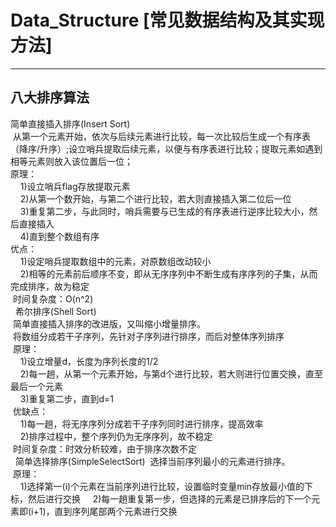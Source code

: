 # Data_Structure [常见数据结构及其实现方法]

---
## 八大排序算法

简单直接插入排序(Insert Sort)<br> 
  从第一个元素开始，依次与后续元素进行比较，每一次比较后生成一个有序表（降序/升序）;设立哨兵提取后续元素，以便与有序表进行比较；提取元素如遇到相等元素则放入该位置后一位；<br> 
  原理：<br> 
     1)设立哨兵flag存放提取元素 <br>
      2)从第一个数开始，与第二个进行比较，若大则直接插入第二位后一位 <br>
      3)重复第二步，与此同时，哨兵需要与已生成的有序表进行逆序比较大小，然后直接插入 <br>
      4)直到整个数组有序<br> 
  优点：<br>
     1)设定哨兵提取数组中的元素，对原数组改动较小<br>
      2)相等的元素前后顺序不变，即从无序序列中不断生成有序序列的子集，从而完成排序，故为稳定 <br>
  时间复杂度：O(n^2)<br> 
  
希尔排序(Shell Sort)<br> 
  简单直接插入排序的改进版，又叫缩小增量排序。<br> 
  将数组分成若干子序列，先针对子序列进行排序，而后对整体序列排序<br> 
  原理：<br> 
      1)设立增量d，长度为序列长度的1/2<br> 
      2)每一趟，从第一个元素开始，与第d个进行比较，若大则进行位置交换，直至最后一个元素<br> 
      3)重复第二步，直到d=1<br> 
  优缺点：<br> 
      1)每一趟，将无序序列分成若干子序列同时进行排序，提高效率<br> 
      2)排序过程中，整个序列仍为无序序列，故不稳定<br> 
  时间复杂度：时效分析较难，由于排序次数不定<br> 
  
简单选择排序(SimpleSelectSort)
  选择当前序列最小的元素进行排序。<br>
  原理：<br>
     1)选择第一(i)个元素在当前序列进行比较，设置临时变量min存放最小值的下标，然后进行交换
     2)每一趟重复第一步，但选择的元素是已排序后的下一个元素即(i+1)，直到序列尾部两个元素进行交换
